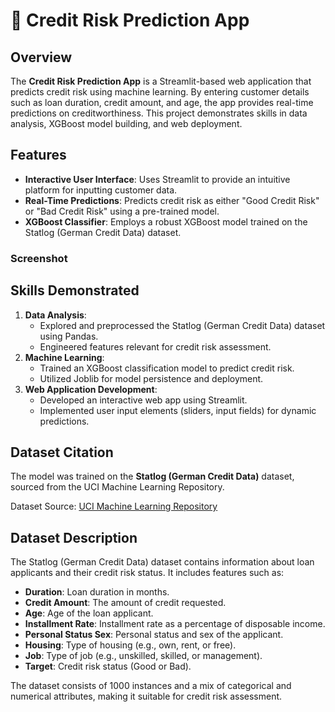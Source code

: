 # 🏦 Credit Risk Prediction App

## Overview

The **Credit Risk Prediction App** is a Streamlit-based web application that predicts credit risk using machine learning. By entering customer details such as loan duration, credit amount, and age, the app provides real-time predictions on creditworthiness. This project demonstrates skills in data analysis, XGBoost model building, and web deployment.

## Features

- **Interactive User Interface**: Uses Streamlit to provide an intuitive platform for inputting customer data.
- **Real-Time Predictions**: Predicts credit risk as either "Good Credit Risk" or "Bad Credit Risk" using a pre-trained model.
- **XGBoost Classifier**: Employs a robust XGBoost model trained on the Statlog (German Credit Data) dataset.

### Screenshot

## Skills Demonstrated

1. **Data Analysis**:
   - Explored and preprocessed the Statlog (German Credit Data) dataset using Pandas.
   - Engineered features relevant for credit risk assessment.
2. **Machine Learning**:
   - Trained an XGBoost classification model to predict credit risk.
   - Utilized Joblib for model persistence and deployment.
3. **Web Application Development**:
   - Developed an interactive web app using Streamlit.
   - Implemented user input elements (sliders, input fields) for dynamic predictions.

## Dataset Citation

The model was trained on the **Statlog (German Credit Data)** dataset, sourced from the UCI Machine Learning Repository.

Dataset Source: [UCI Machine Learning Repository](https://archive.ics.uci.edu/ml/datasets/statlog+(german+credit+data))

## Dataset Description

The Statlog (German Credit Data) dataset contains information about loan applicants and their credit risk status. It includes features such as:

-   **Duration**: Loan duration in months.
-   **Credit Amount**: The amount of credit requested.
-   **Age**: Age of the loan applicant.
-   **Installment Rate**: Installment rate as a percentage of disposable income.
-   **Personal Status Sex**: Personal status and sex of the applicant.
-   **Housing**: Type of housing (e.g., own, rent, or free).
-   **Job**: Type of job (e.g., unskilled, skilled, or management).
-   **Target**: Credit risk status (Good or Bad).

The dataset consists of 1000 instances and a mix of categorical and numerical attributes, making it suitable for credit risk assessment.
